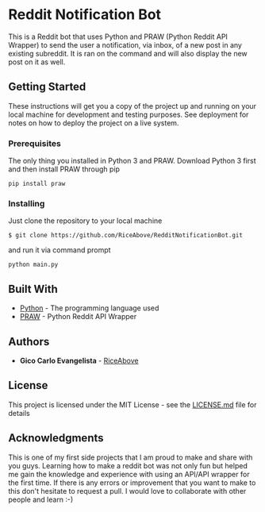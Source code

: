 # Reddit Notification Bot

This is a Reddit bot that uses Python and PRAW (Python Reddit API Wrapper) to send the user a notification, via inbox, of a new post in any existing subreddit. It is ran on the command and will also display the new post on it as well.

## Getting Started

These instructions will get you a copy of the project up and running on your local machine for development and testing purposes. See deployment for notes on how to deploy the project on a live system.

### Prerequisites

The only thing you installed in Python 3 and PRAW. Download Python 3 first and
then install PRAW through pip
```
pip install praw
```

### Installing

Just clone the repository to your local machine 

```
$ git clone https://github.com/RiceAbove/RedditNotificationBot.git
```
and run it via command prompt
```
python main.py
```

## Built With

* [Python](https://www.python.org/) - The programming language used
* [PRAW](https://maven.apache.org/) - Python Reddit API Wrapper


## Authors

* **Gico Carlo Evangelista** - [RiceAbove](https://github.com/RiceAbove)


## License

This project is licensed under the MIT License - see the [LICENSE.md](LICENSE.md) file for details

## Acknowledgments

This is one of my first side projects that I am proud to make and share with you guys. Learning how to make a reddit bot was not only fun but helped me gain the knowledge and experience with using an API/API wrapper for the first time. If there is any errors or improvement that you want to make to this don't hesitate to request a pull. I would love to collaborate with other people and learn :-)
